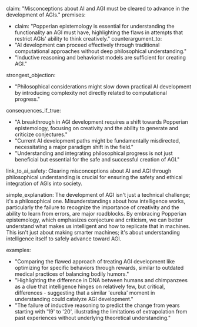 claim: "Misconceptions about AI and AGI must be cleared to advance in the development of AGIs."
premises:
  - claim: "Popperian epistemology is essential for understanding the functionality an AGI must have, highlighting the flaws in attempts that restrict AGIs' ability to think creatively."
counterargument_to:
  - "AI development can proceed effectively through traditional computational approaches without deep philosophical understanding."
  - "Inductive reasoning and behaviorist models are sufficient for creating AGI."

strongest_objection:
  - "Philosophical considerations might slow down practical AI development by introducing complexity not directly related to computational progress."

consequences_if_true:
  - "A breakthrough in AGI development requires a shift towards Popperian epistemology, focusing on creativity and the ability to generate and criticize conjectures."
  - "Current AI development paths might be fundamentally misdirected, necessitating a major paradigm shift in the field."
  - "Understanding and integrating philosophical progress is not just beneficial but essential for the safe and successful creation of AGI."

link_to_ai_safety: Clearing misconceptions about AI and AGI through philosophical understanding is crucial for ensuring the safety and ethical integration of AGIs into society.

simple_explanation: The development of AGI isn't just a technical challenge; it's a philosophical one. Misunderstandings about how intelligence works, particularly the failure to recognize the importance of creativity and the ability to learn from errors, are major roadblocks. By embracing Popperian epistemology, which emphasizes conjecture and criticism, we can better understand what makes us intelligent and how to replicate that in machines. This isn't just about making smarter machines; it's about understanding intelligence itself to safely advance toward AGI.

examples:
  - "Comparing the flawed approach of treating AGI development like optimizing for specific behaviors through rewards, similar to outdated medical practices of balancing bodily humors."
  - "Highlighting the difference in DNA between humans and chimpanzees as a clue that intelligence hinges on relatively few, but critical, differences - suggesting that a similar 'eureka' moment in understanding could catalyze AGI development."
  - "The failure of inductive reasoning to predict the change from years starting with '19' to '20', illustrating the limitations of extrapolation from past experiences without underlying theoretical understanding."